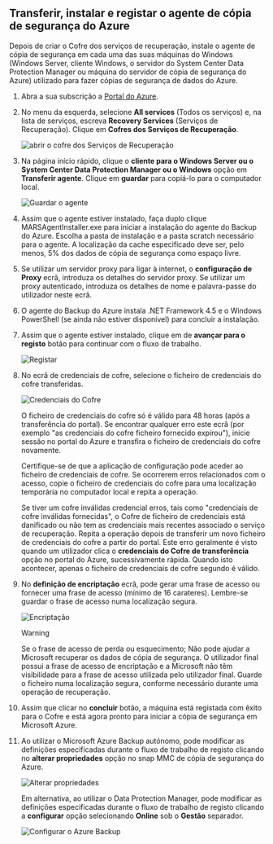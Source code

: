 ## <a name="download-install-and-register-the-azure-backup-agent"></a>Transferir, instalar e registar o agente de cópia de segurança do Azure
Depois de criar o Cofre dos serviços de recuperação, instale o agente de cópia de segurança em cada uma das suas máquinas do Windows (Windows Server, cliente Windows, o servidor do System Center Data Protection Manager ou máquina do servidor de cópia de segurança do Azure) utilizado para fazer cópias de segurança de dados do Azure.

1. Abra a sua subscrição a [Portal do Azure](https://ms.portal.azure.com/).
2. No menu da esquerda, selecione **All services** (Todos os serviços) e, na lista de serviços, escreva **Recovery Services** (Serviços de Recuperação). Clique em **Cofres dos Serviços de Recuperação**.

   ![abrir o cofre dos Serviços de Recuperação](../articles/backup/media/tutorial-backup-windows-server-to-azure/full-browser-open-rs-vault_2.png)
3. Na página início rápido, clique o **cliente para o Windows Server ou o System Center Data Protection Manager ou o Windows** opção em **Transferir agente**. Clique em **guardar** para copiá-lo para o computador local.
   
    ![Guardar o agente](./media/backup-install-agent/agent.png)
4. Assim que o agente estiver instalado, faça duplo clique MARSAgentInstaller.exe para iniciar a instalação do agente do Backup do Azure. Escolha a pasta de instalação e a pasta scratch necessário para o agente. A localização da cache especificado deve ser, pelo menos, 5% dos dados de cópia de segurança como espaço livre.
5. Se utilizar um servidor proxy para ligar à internet, o **configuração de Proxy** ecrã, introduza os detalhes do servidor proxy. Se utilizar um proxy autenticado, introduza os detalhes de nome e palavra-passe do utilizador neste ecrã.
6. O agente do Backup do Azure instala .NET Framework 4.5 e o Windows PowerShell (se ainda não estiver disponível) para concluir a instalação.
7. Assim que o agente estiver instalado, clique em de **avançar para o registo** botão para continuar com o fluxo de trabalho.
   
   ![Registar](./media/backup-install-agent/register.png)
8. No ecrã de credenciais de cofre, selecione o ficheiro de credenciais do cofre transferidas.
   
    ![Credenciais do Cofre](./media/backup-install-agent/vc.png)
   
    O ficheiro de credenciais do cofre só é válido para 48 horas (após a transferência do portal). Se encontrar qualquer erro este ecrã (por exemplo "as credenciais do cofre ficheiro fornecido expirou"), inicie sessão no portal do Azure e transfira o ficheiro de credenciais do cofre novamente.
   
    Certifique-se de que a aplicação de configuração pode aceder ao ficheiro de credenciais de cofre. Se ocorrerem erros relacionados com o acesso, copie o ficheiro de credenciais do cofre para uma localização temporária no computador local e repita a operação.
   
    Se tiver um cofre inválidas credencial erros, tais como "credenciais de cofre inválidas fornecidas", o Cofre de ficheiro de credenciais está danificado ou não tem as credenciais mais recentes associado o serviço de recuperação. Repita a operação depois de transferir um novo ficheiro de credenciais do cofre a partir do portal. Este erro geralmente é visto quando um utilizador clica o **credenciais do Cofre de transferência** opção no portal do Azure, sucessivamente rápida. Quando isto acontecer, apenas o ficheiro de credenciais de cofre segundo é válido.
9. No **definição de encriptação** ecrã, pode gerar uma frase de acesso ou fornecer uma frase de acesso (mínimo de 16 carateres). Lembre-se guardar o frase de acesso numa localização segura.
   
    ![Encriptação](./media/backup-install-agent/encryption.png)
   
   > [!WARNING]
   > Se o frase de acesso de perda ou esquecimento; Não pode ajudar a Microsoft recuperar os dados de cópia de segurança. O utilizador final possui a frase de acesso de encriptação e a Microsoft não têm visibilidade para a frase de acesso utilizada pelo utilizador final. Guarde o ficheiro numa localização segura, conforme necessário durante uma operação de recuperação.
   > 
   > 
10. Assim que clicar no **concluir** botão, a máquina está registada com êxito para o Cofre e está agora pronto para iniciar a cópia de segurança em Microsoft Azure.
11. Ao utilizar o Microsoft Azure Backup autónomo, pode modificar as definições especificadas durante o fluxo de trabalho de registo clicando no **alterar propriedades** opção no snap MMC de cópia de segurança do Azure.
    
    ![Alterar propriedades](./media/backup-install-agent/change.png)
    
    Em alternativa, ao utilizar o Data Protection Manager, pode modificar as definições especificadas durante o fluxo de trabalho de registo clicando a **configurar** opção selecionando **Online** sob o **Gestão** separador.
    
    ![Configurar o Azure Backup](./media/backup-install-agent/configure.png)

